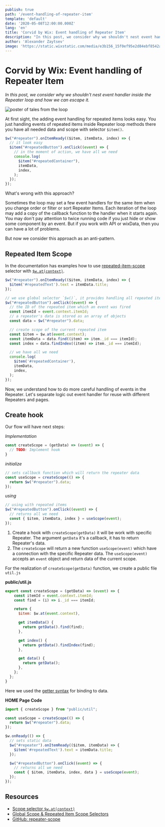 ```yaml
---
publish: true
path: '/event-handling-of-repeater-item'
template: 'default'
date: '2020-05-08T12:00:00.000Z'
lang: 'en'
title: 'Corvid by Wix: Event handling of Repeater Item'
description: "In this post, we consider why we shouldn't nest event handler inside the Repeater loop and how we can escape it"
author: 'Alexander Zaytsev'
image: 'https://static.wixstatic.com/media/e3b156_15f0ef95e2d84ebf8542a488260e3001~mv2.jpg/v2/fill/w_300,h_300/i.jpg'
---
```


# Corvid by Wix: Event handling of Repeater Item

*In this post, we consider why we shouldn't nest event handler inside the Repeater loop and how we can escape it.*

![poster of tales from the loop](https://static.wixstatic.com/media/e3b156_15f0ef95e2d84ebf8542a488260e3001~mv2.jpg)

At first sight, the adding event handling for repeated items looks easy.
You just handling events of repeated items inside Repeater loop methods there you have all needed data and scope with selector `$item()`.

```js
$w("#repeater").onItemReady(($item, itemData, index) => {
  // it look easy
  $item("#repeatedButton").onClick((event) => {
    // in the moment of action, we have all we need
    console.log(
      $item("#repeatedContainer"),
      itemData,
      index,
    );
  });
});
```

What's wrong with this approach?

Sometimes the loop may set a few event handlers for the same item when you change order or filter or sort Repeater Items.
Each iteration of the loop may add a copy of the callback function to the handler when it starts again. You may don't pay attention to twice running code if you just hide or show some component by an event.
But if you work with API or wixData, then you can have a lot of problems.

But now we consider this approach as an anti-pattern.

## Repeated Item Scope

In the documentation has examples how to use [repeated-item-scope](https://www.wix.com/corvid/reference/$w.Repeater.html#repeated-item-scope) selector with [`$w.at(context)`](https://www.wix.com/corvid/reference/$w.html#at).

```js
$w("#repeater").onItemReady(($item, itemData, index) => {
  $item('#repeatedText').text = itemData.title;
});

// we use global selector `$w()`, it provides handling all repeated items
$w("#repeatedButton").onClick((event) => {
  // the ID of the repeated item which an event was fired
  const itemId = event.context.itemId;
  // a repeater's data is stored as an array of objects
  const data = $w("#repeater").data;

  // create scope of the current repeated item
  const $item = $w.at(event.context);
  const itemData = data.find((item) => item._id === itemId);
  const index = data.findIndex((item) => item._id === itemId);

  // we have all we need
  console.log(
    $item('#repeatedContainer'),
    itemData,
    index,
  );
});
```

Now, we understand how to do more careful handling of events in the Repeater. Let's separate logic out event handler for reuse with different Repeaters and pages.

## Create hook

Our flow will have next steps:

*Implementation*
```js
const createScope = (getData) => (event) => {
  // TODO: Implement hook
}
```

*initialize*

```js
// sets callback function which will return the repeater data
const useScope = createScope(() => {
  return $w("#repeater").data;
});
```

*using*

```js
// using with repeated items
$w("#repeatedButton").onClick((event) => {
  // returns all we need
  const { $item, itemData, index } = useScope(event);
});
```

1. Create a hook with `createScope(getData)` it will be work with specific Repeater. The argument `getData` it's a callback, it has to return Repeater's data.
2. The `createScope` will return a new function `useScope(event)` which have a connection with the specific Repeater data. The `useScope(event)` accepts an `event` object and return data of the current scope.

For the realization of `createScope(getData)` function, we create a public file `util.js`

**public/util.js**
```js
export const createScope = (getData) => (event) => {
    const itemId = event.context.itemId;
    const find = (i) => i._id === itemId;

    return {
      $item: $w.at(event.context),

      get itemData() {
        return getData().find(find);
      },

      get index() {
        return getData().findIndex(find);
      },

      get data() {
        return getData();
      },
    };
  };
}
```

Here we used the [getter syntax](https://developer.mozilla.org/en-US/docs/Web/JavaScript/Reference/Functions/get) for binding to data.

**HOME Page Code**

```js
import { createScope } from "public/util";

const useScope = createScope(() => {
  return $w("#repeater").data;
});

$w.onReady(() => {
  // sets static data
  $w("#repeater").onItemReady(($item, itemData) => {
    $item('#repeatedText').text = itemData.title;
  });

  $w("#repeatedButton").onClick((event) => {
    // returns all we need
    const { $item, itemData, index, data } = useScope(event);
  });
});
```

## Resources

- [Scope selector `$w.at(context)`](https://www.wix.com/corvid/reference/$w.html#at)
- [Global Scope & Repeated Item Scope Selectors](https://www.wix.com/corvid/reference/$w.Repeater.html#global-scope)
- [GitHub: repeater-scope](https://github.com/shoonia/repeater-scope)
